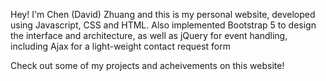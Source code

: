 Hey! I'm Chen (David) Zhuang and this is my personal website, developed using Javascript, CSS and HTML. Also implemented Bootstrap 5 to design the interface and architecture, as well as jQuery for event handling, including Ajax for a light-weight contact request form

Check out some of my projects and acheivements on this website!
